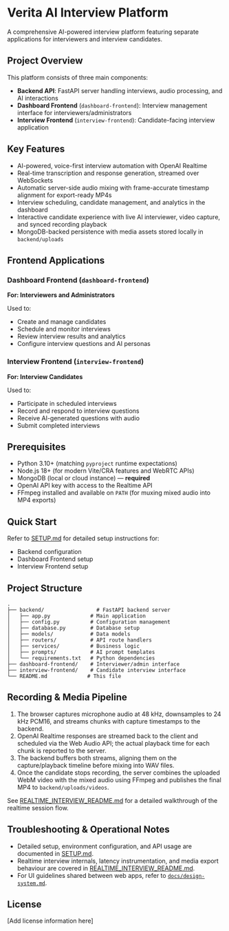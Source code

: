 # Verita AI Interview Platform

A comprehensive AI-powered interview platform featuring separate applications for interviewers and interview candidates.

## Project Overview

This platform consists of three main components:

- **Backend API**: FastAPI server handling interviews, audio processing, and AI interactions
- **Dashboard Frontend** (`dashboard-frontend`): Interview management interface for interviewers/administrators
- **Interview Frontend** (`interview-frontend`): Candidate-facing interview application

## Key Features

- AI-powered, voice-first interview automation with OpenAI Realtime
- Real-time transcription and response generation, streamed over WebSockets
- Automatic server-side audio mixing with frame-accurate timestamp alignment for export-ready MP4s
- Interview scheduling, candidate management, and analytics in the dashboard
- Interactive candidate experience with live AI interviewer, video capture, and synced recording playback
- MongoDB-backed persistence with media assets stored locally in `backend/uploads`

## Frontend Applications

### Dashboard Frontend (`dashboard-frontend`)
**For: Interviewers and Administrators**

Used to:
- Create and manage candidates
- Schedule and monitor interviews
- Review interview results and analytics
- Configure interview questions and AI personas

### Interview Frontend (`interview-frontend`)
**For: Interview Candidates**

Used to:
- Participate in scheduled interviews
- Record and respond to interview questions
- Receive AI-generated questions with audio
- Submit completed interviews

## Prerequisites

- Python 3.10+ (matching `pyproject` runtime expectations)
- Node.js 18+ (for modern Vite/CRA features and WebRTC APIs)
- MongoDB (local or cloud instance) — **required**
- OpenAI API key with access to the Realtime API
- FFmpeg installed and available on `PATH` (for muxing mixed audio into MP4 exports)

## Quick Start

Refer to [SETUP.md](./SETUP.md) for detailed setup instructions for:
- Backend configuration
- Dashboard Frontend setup
- Interview Frontend setup

## Project Structure

```
.
├── backend/                 # FastAPI backend server
│   ├── app.py             # Main application
│   ├── config.py          # Configuration management
│   ├── database.py        # Database setup
│   ├── models/            # Data models
│   ├── routers/           # API route handlers
│   ├── services/          # Business logic
│   ├── prompts/           # AI prompt templates
│   └── requirements.txt   # Python dependencies
├── dashboard-frontend/    # Interviewer/admin interface
├── interview-frontend/    # Candidate interview interface
└── README.md             # This file
```

## Recording & Media Pipeline

1. The browser captures microphone audio at 48 kHz, downsamples to 24 kHz PCM16, and streams chunks with capture timestamps to the backend.
2. OpenAI Realtime responses are streamed back to the client and scheduled via the Web Audio API; the actual playback time for each chunk is reported to the server.
3. The backend buffers both streams, aligning them on the capture/playback timeline before mixing into WAV files.
4. Once the candidate stops recording, the server combines the uploaded WebM video with the mixed audio using FFmpeg and publishes the final MP4 to `backend/uploads/videos`.

See [REALTIME_INTERVIEW_README.md](./REALTIME_INTERVIEW_README.md) for a detailed walkthrough of the realtime session flow.

## Troubleshooting & Operational Notes

- Detailed setup, environment configuration, and API usage are documented in [SETUP.md](./SETUP.md).
- Realtime interview internals, latency instrumentation, and media export behaviour are covered in [REALTIME_INTERVIEW_README.md](./REALTIME_INTERVIEW_README.md).
- For UI guidelines shared between web apps, refer to [`docs/design-system.md`](./docs/design-system.md).

## License

[Add license information here]
